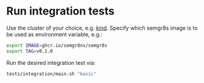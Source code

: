 # Run integration tests

Use the cluster of your choice, e.g. [kind](https://kind.sigs.k8s.io/).
Specify which semgr8s image is to be used as environment variable, e.g.:

```bash
export IMAGE=ghcr.io/semgr8ns/semgr8s
export TAG=v0.1.0
```

Run the desired integration test via:
```bash
tests/integration/main.sh "basic"
```
